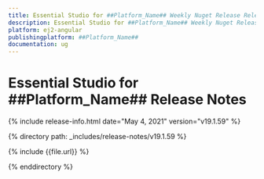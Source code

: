 ```yaml
---
title: Essential Studio for ##Platform_Name## Weekly Nuget Release Release Notes  
description: Essential Studio for ##Platform_Name## Weekly Nuget Release Release Notes  
platform: ej2-angular
publishingplatform: ##Platform_Name##
documentation: ug
---
```


# Essential Studio for  ##Platform_Name##  Release Notes  

{% include release-info.html date="May 4, 2021"   version="v19.1.59"  %} 

{% directory path: _includes/release-notes/v19.1.59 %}

{% include {{file.url}} %}

{% enddirectory %}
